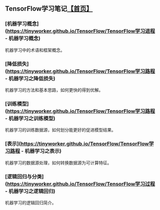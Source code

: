 ## TensorFlow学习笔记[【首页】](https://tinyworker.github.io)

### [机器学习概念](https://tinyworker.github.io/TensorFlow/TensorFlow学习进程 - 机器学习概念) ###
机器学习中的术语和框架概念。

### [降低损失](https://tinyworker.github.io/TensorFlow/TensorFlow学习路程 - 机器学习之降低损失) ###
机器学习的方法和基本思路，如何更快的得到优解。

### [训练模型](https://tinyworker.github.io/TensorFlow/TensorFlow学习路程 - 机器学习之训练模型) ###
机器学习的训练数据源，如何划分能更好的促进模型结果。

### [表示](https://tinyworker.github.io/TensorFlow/TensorFlow学习路程 - 机器学习之表示) ###
机器学习的数据源处理，如何转换数据源为可计算特征。

### [逻辑回归与分类](https://tinyworker.github.io/TensorFlow/TensorFlow学习过程 - 机器学习之逻辑回归) ###
机器学习的逻辑回归简介。